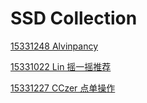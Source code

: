 # SSD Collection

[15331248 Alvinpancy](http:..www.baidu.com)

[15331022 Lin 摇一摇推荐](https://github.com/Meal-Order-System/DashBoard/blob/master/teamwork/img/shake_mobile_sequence.png)

[15331227 CCzer 点单操作](https://github.com/Meal-Order-System/DashBoard/blob/master/teamwork/img/order_sequence.PNG)
